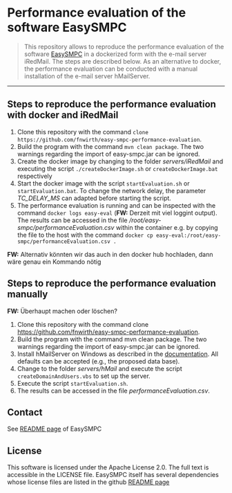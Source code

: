 # Performance evaluation of the software EasySMPC

> This repository allows to reproduce the performance evaluation of the software [EasySMPC](https://github.com/prasser/easy-smpc) in a dockerized form with the e-mail server  iRedMail. The steps are described below. 
> As an alternative to docker, the performance evaluation can be conducted with a manual installation of the e-mail server hMailServer.

---

## Steps to reproduce the performance evaluation with docker and iRedMail
1. Clone this repository with the command `clone https://github.com/fnwirth/easy-smpc-performance-evaluation`.
1. Build the program with the command `mvn clean package`. The two warnings regarding the import of easy-smpc.jar can be ignored.
1. Create the docker image by changing to the folder *servers/iRedMail* and executing the script `./createDockerImage.sh` or `createDockerImage.bat` respectively
1. Start the docker image with the script `startEvaluation.sh` or `startEvaluation.bat`. To change the network delay, the parameter *TC_DELAY_MS* can adapted before starting the script.
1. The performance evaluation is running and can be inspected with the command `docker logs easy-eval` (**FW:** Derzeit mit viel loggint output). The results can be accessed in the file */root/easy-smpc/performanceEvaluation.csv* within the container e.g. by copying the file to the host with the command `docker cp easy-eval:/root/easy-smpc/performanceEvaluation.csv .`

**FW:** Alternativ könnten wir das auch in den docker hub hochladen, dann wäre genau ein Kommando nötig

## Steps to reproduce the performance evaluation manually

**FW:** Überhaupt machen oder löschen?
1. Clone this repository with the command clone https://github.com/fnwirth/easy-smpc-performance-evaluation.
1. Build the program with the command mvn clean package. The two warnings regarding the import of easy-smpc.jar can be ignored.
1. Install hMailServer on Windows as described in the [documentation](https://www.hmailserver.com/documentation/latest/?page=howto_install). All defaults can be accepted (e.g., the proposed data base).
1. Change to the folder *servers/hMail* and execute the script `createDomainAndUsers.vbs` to set up the server.
1. Execute the script `startEvaluation.sh`.
1. The results can be accessed in the file *performanceEvaluation.csv*.

## Contact
See [README page](https://github.com/prasser/easy-smpc/edit/master/README.md) of EasySMPC

## License
This software is licensed under the Apache License 2.0. The full text is accessible in the LICENSE file. EasySMPC itself has several dependencies whose license files are listed in the github [README page](https://github.com/prasser/easy-smpc/edit/master/README.md)

